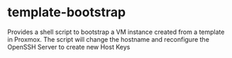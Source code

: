 # template-bootstrap
Provides a shell script to bootstrap a VM instance created from a template in Proxmox. The script will change the hostname and reconfigure the OpenSSH Server to create new Host Keys
